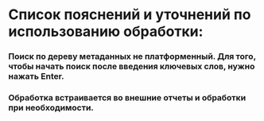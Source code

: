 # Список пояснений и уточнений по использованию обработки:

### Поиск по дереву метаданных не платформенный. Для того, чтобы начать поиск после введения ключевых слов, нужно нажать **Enter**.
### Обработка встраивается во внешние отчеты и обработки при необходимости.
